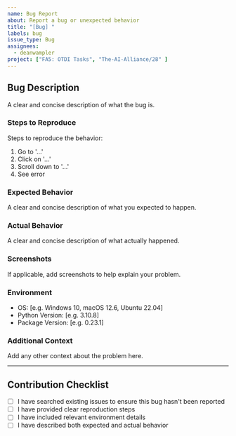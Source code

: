 ```yaml
---  
name: Bug Report  
about: Report a bug or unexpected behavior  
title: "[Bug] "  
labels: bug  
issue_type: Bug  
assignees: 
  - deanwampler
project: ["FA5: OTDI Tasks", "The-AI-Alliance/28" ]
---  
```


## Bug Description
A clear and concise description of what the bug is.

### Steps to Reproduce
Steps to reproduce the behavior:
1. Go to '...'
2. Click on '...'
3. Scroll down to '...'
4. See error

### Expected Behavior
A clear and concise description of what you expected to happen.

### Actual Behavior
A clear and concise description of what actually happened.

### Screenshots
If applicable, add screenshots to help explain your problem.

### Environment
- OS: [e.g. Windows 10, macOS 12.6, Ubuntu 22.04]
- Python Version: [e.g. 3.10.8]
- Package Version: [e.g. 0.23.1]

### Additional Context
Add any other context about the problem here.
  
---  

## Contribution Checklist
- [ ] I have searched existing issues to ensure this bug hasn't been reported
- [ ] I have provided clear reproduction steps
- [ ] I have included relevant environment details
- [ ] I have described both expected and actual behavior  
